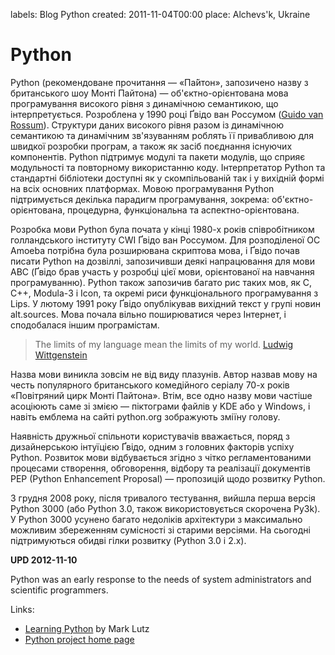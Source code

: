 labels: Blog
        Python
created: 2011-11-04T00:00
place: Alchevs'k, Ukraine

# Python

Python (рекомендоване прочитання — «Па́йтон», запозичено назву з британського шоу Монті Пайтона) — об'єктно-орієнтована мова програмування високого рівня з динамічною семантикою, що інтерпретується. Розроблена у 1990 році Ґвідо ван Россумом ([Guido van Rossum](http://en.wikipedia.org/wiki/Guido_van_Rossum)). Структури даних високого рівня разом із динамічною семантикою та динамічним зв'язуванням роблять її привабливою для швидкої розробки програм, а також як засіб поєднання існуючих компонентів. Python підтримує модулі та пакети модулів, що сприяє модульності та повторному використанню коду. Інтерпретатор Python та стандартні бібліотеки доступні як у скомпільованій так і у вихідній формі на всіх основних платформах. Мовою програмування Python підтримується декілька парадигм програмування, зокрема: об'єктно-орієнтована, процедурна, функціональна та аспектно-орієнтована.

Розробка мови Python була почата у кінці 1980-х років співробітником голландського інституту CWI Ґвідо ван Россумом. Для розподіленої ОС Amoeba потрібна була розширювана скриптова мова, і Ґвідо почав писати Python на дозвіллі, запозичивши деякі напрацювання для мови ABC (Ґвідо брав участь у розробці цієї мови, орієнтованої на навчання програмуванню). Python також запозичив багато рис таких мов, як C, C++, Modula-3 і Icon, та окремі риси функціонального програмування з Lips. У лютому 1991 року Ґвідо опублікував вихідний текст у групі новин alt.sources. Мова почала вільно поширюватися через Інтернет, і сподобалася іншим програмістам.

> The limits of my language mean the limits of my world.
> [Ludwig Wittgenstein](http://en.wikiquote.org/wiki/Ludwig_Wittgenstein)

Назва мови виникла зовсім не від виду плазунів. Автор назвав мову на честь популярного британського комедійного серіалу 70-х років «Повітряний цирк Монті Пайтона». Втім, все одно назву мови частіше асоціюють саме зі змією — піктограми файлів у KDE або у Windows, і навіть емблема на сайті python.org зображують зміїну голову.

Наявність дружньої спільноти користувачів вважається, поряд з дизайнерською інтуїцією Ґвідо, одним з головних факторів успіху Python. Розвиток мови відбувається згідно з чітко регламентованими процесами створення, обговорення, відбору та реалізації документів PEP (Python Enhancement Proposal) — пропозицій щодо розвитку Python.

3 грудня 2008 року, після тривалого тестування, вийшла перша версія Python 3000 (або Python 3.0, також використовується скорочена Py3k). У Python 3000 усунено багато недоліків архітектури з максимально можливим збереженням сумісності зі старими версіями. На сьогодні підтримуються обидві гілки розвитку (Python 3.0 і 2.x).

**UPD 2012-11-10**

Python was an early response to the needs of system administrators and scientific programmers.

Links:

- [Learning Python](http://www.amazon.com/Learning-Python-Mark-Lutz-ebook/dp/B00DDZPC9S) by Mark Lutz
- [Python project home page](http://www.python.org/)
